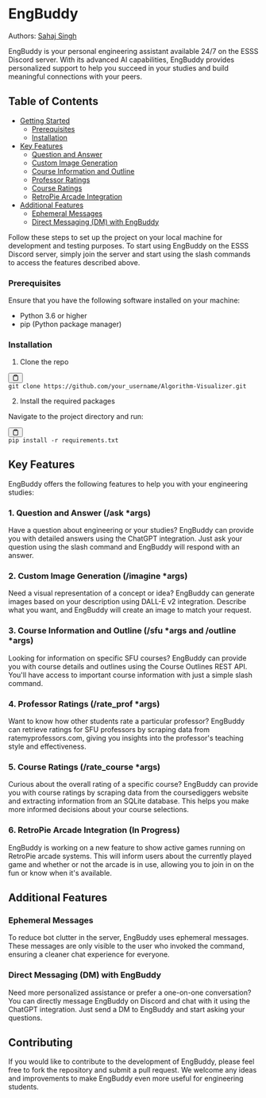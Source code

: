 # EngBuddy

Authors: [Sahaj Singh](https://github.com/SatireSage)

EngBuddy is your personal engineering assistant available 24/7 on the ESSS Discord server. With its advanced AI capabilities, EngBuddy provides personalized support to help you succeed in your studies and build meaningful connections with your peers.

## Table of Contents

- [Getting Started](#getting-started)
  - [Prerequisites](#prerequisites)
  - [Installation](#installation)
- [Key Features](#key-features)
  - [Question and Answer](#question-and-answer)
  - [Custom Image Generation](#custom-image-generation)
  - [Course Information and Outline](#course-information-and-outline)
  - [Professor Ratings](#professor-ratings)
  - [Course Ratings](#course-ratings)
  - [RetroPie Arcade Integration](#retropie-arcade-integration)
- [Additional Features](#additional-features)
  - [Ephemeral Messages](#ephemeral-messages)
  - [Direct Messaging (DM) with EngBuddy](#direct-messaging-dm-with-engbuddy)

Follow these steps to set up the project on your local machine for development and testing purposes. To start using EngBuddy on the ESSS Discord server, simply join the server and start using the slash commands to access the features described above.

### Prerequisites

Ensure that you have the following software installed on your machine:

- Python 3.6 or higher
- pip (Python package manager)

### Installation

1. Clone the repo

<pre><div class="bg-black rounded-md mb-4"><div class="flex items-center relative text-gray-200 bg-gray-800 px-4 py-2 text-xs font-sans justify-between rounded-t-md"><span></span><button class="flex ml-auto gap-2"><svg stroke="currentColor" fill="none" stroke-width="2" viewBox="0 0 24 24" stroke-linecap="round" stroke-linejoin="round" class="h-4 w-4" height="1em" width="1em" xmlns="http://www.w3.org/2000/svg"><path d="M16 4h2a2 2 0 0 1 2 2v14a2 2 0 0 1-2 2H6a2 2 0 0 1-2-2V6a2 2 0 0 1 2-2h2"></path><rect x="8" y="2" width="8" height="4" rx="1" ry="1"></rect></svg></button></div><div class="p-4 overflow-y-auto"><code class="!whitespace-pre hljs language-bash">git clone https://github.com/your_username/Algorithm-Visualizer.git
</code></div></div></pre>

2. Install the required packages

Navigate to the project directory and run:

<pre><div class="bg-black rounded-md mb-4"><div class="flex items-center relative text-gray-200 bg-gray-800 px-4 py-2 text-xs font-sans justify-between rounded-t-md"><button class="flex ml-auto gap-2"><svg stroke="currentColor" fill="none" stroke-width="2" viewBox="0 0 24 24" stroke-linecap="round" stroke-linejoin="round" class="h-4 w-4" height="1em" width="1em" xmlns="http://www.w3.org/2000/svg"><path d="M16 4h2a2 2 0 0 1 2 2v14a2 2 0 0 1-2 2H6a2 2 0 0 1-2-2V6a2 2 0 0 1 2-2h2"></path><rect x="8" y="2" width="8" height="4" rx="1" ry="1"></rect></svg></button></div><div class="p-4 overflow-y-auto"><code class="!whitespace-pre hljs">pip install -r requirements.txt</code></div></div></pre>

## Key Features

EngBuddy offers the following features to help you with your engineering studies:

### 1. Question and Answer (/ask \*args)

Have a question about engineering or your studies? EngBuddy can provide you with detailed answers using the ChatGPT integration. Just ask your question using the slash command and EngBuddy will respond with an answer.

### 2. Custom Image Generation (/imagine \*args)

Need a visual representation of a concept or idea? EngBuddy can generate images based on your description using DALL-E v2 integration. Describe what you want, and EngBuddy will create an image to match your request.

### 3. Course Information and Outline (/sfu \*args and /outline \*args)

Looking for information on specific SFU courses? EngBuddy can provide you with course details and outlines using the Course Outlines REST API. You'll have access to important course information with just a simple slash command.

### 4. Professor Ratings (/rate_prof \*args)

Want to know how other students rate a particular professor? EngBuddy can retrieve ratings for SFU professors by scraping data from ratemyprofessors.com, giving you insights into the professor's teaching style and effectiveness.

### 5. Course Ratings (/rate_course \*args)

Curious about the overall rating of a specific course? EngBuddy can provide you with course ratings by scraping data from the coursediggers website and extracting information from an SQLite database. This helps you make more informed decisions about your course selections.

### 6. RetroPie Arcade Integration (In Progress)

EngBuddy is working on a new feature to show active games running on RetroPie arcade systems. This will inform users about the currently played game and whether or not the arcade is in use, allowing you to join in on the fun or know when it's available.

## Additional Features

### Ephemeral Messages

To reduce bot clutter in the server, EngBuddy uses ephemeral messages. These messages are only visible to the user who invoked the command, ensuring a cleaner chat experience for everyone.

### Direct Messaging (DM) with EngBuddy

Need more personalized assistance or prefer a one-on-one conversation? You can directly message EngBuddy on Discord and chat with it using the ChatGPT integration. Just send a DM to EngBuddy and start asking your questions.

## Contributing

If you would like to contribute to the development of EngBuddy, please feel free to fork the repository and submit a pull request. We welcome any ideas and improvements to make EngBuddy even more useful for engineering students.
